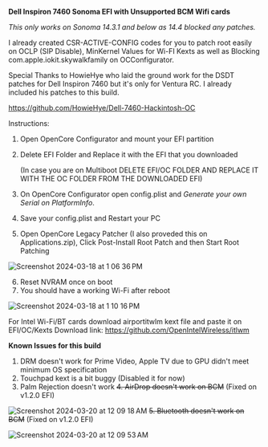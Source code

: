 **Dell Inspiron 7460 Sonoma EFI with Unsupported BCM Wifi cards**

_This only works on Sonoma 14.3.1 and below as 14.4 blocked any patches._

I already created CSR-ACTIVE-CONFIG codes for you to patch root easily on OCLP (SIP Disable), MinKernel Values for Wi-FI Kexts as well as Blocking com.apple.iokit.skywalkfamily on OCConfigurator.

Special Thanks to HowieHye who laid the ground work for the DSDT patches for Dell Inspiron 7460 but it's only for Ventura RC. I already included his patches to this build.

https://github.com/HowieHye/Dell-7460-Hackintosh-OC

Instructions:
1. Open OpenCore Configurator and mount your EFI partition
2. Delete EFI Folder and Replace it with the EFI that you downloaded

   (In case you are on Multiboot DELETE EFI/OC FOLDER AND REPLACE IT WITH THE OC FOLDER FROM THE DOWNLOADED EFI)
3. On OpenCore Configurator open config.plist and _Generate your own Serial on PlatformInfo_.
4. Save your config.plist and Restart your PC
5. Open OpenCore Legacy Patcher (I also proveded this on Applications.zip), Click Post-Install Root Patch and then Start Root Patching
   
![Screenshot 2024-03-18 at 1 06 36 PM](https://github.com/ervinavales/Hackintosh-Inspiron-7460-Sonoma/assets/66302821/6abf1d08-80d1-4d9e-8308-82312da7766b)

6. Reset NVRAM once on boot
7. You should have a working Wi-Fi after reboot

![Screenshot 2024-03-18 at 1 10 16 PM](https://github.com/ervinavales/Hackintosh-Inspiron-7460-Sonoma/assets/66302821/419b6357-aa18-428d-99a3-7b5a7ef08857)

For Intel Wi-Fi/BT cards download airportitwlm kext file and paste it on EFI/OC/Kexts
Download link: https://github.com/OpenIntelWireless/itlwm

**Known Issues for this build**
1. DRM doesn't work for Prime Video, Apple TV due to GPU didn't meet minimum OS specification 
2. Touchpad kext is a bit buggy (Disabled it for now)
3. Palm Rejection doesn't work
~~4. AirDrop doesn't work on BCM~~ (Fixed on v1.2.0 EFI)

![Screenshot 2024-03-20 at 12 09 18 AM](https://github.com/ervinavales/Hackintosh-Inspiron-7460-Sonoma/assets/66302821/a6cdfa34-54bd-468e-99a6-e9b37530e1f6)
~~5. Bluetooth doesn't work on BCM~~ (Fixed on v1.2.0 EFI)

![Screenshot 2024-03-20 at 12 09 53 AM](https://github.com/ervinavales/Hackintosh-Inspiron-7460-Sonoma/assets/66302821/007f68af-b614-49db-ac24-787b47ecdc0e)

